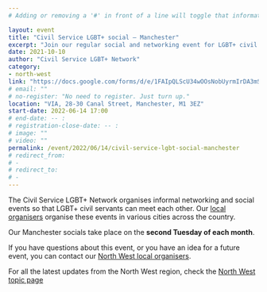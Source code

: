 ```yaml
---
# Adding or removing a '#' in front of a line will toggle that information off and on from being processed. 

layout: event
title: "Civil Service LGBT+ social – Manchester"
excerpt: "Join our regular social and networking event for LGBT+ civil servants based in and around Manchester."
date: 2021-10-10
author: "Civil Service LGBT+ Network"
category: 
- north-west
link: "https://docs.google.com/forms/d/e/1FAIpQLScU34wOOsNobUyrmIrDA3mST3I-HOLTm8zTf-gKqbUimSmReA/viewform?usp=sf_link"
# email: ""
# no-register: "No need to register. Just turn up."
location: "VIA, 28-30 Canal Street, Manchester, M1 3EZ"
start-date: 2022-06-14 17:00
# end-date: -- :
# registration-close-date: -- :
# image: ""
# video: ""
permalink: /event/2022/06/14/civil-service-lgbt-social-manchester
# redirect_from: 
# - 
# redirect_to: 
# - 
---
```


The Civil Service LGBT+ Network organises informal networking and social events so that LGBT+ civil servants can meet each other. Our [local organisers](/team) organise these events in various cities across the country.

Our Manchester socials take place on the **second Tuesday of each month**. 

If you have questions about this event, or you have an idea for a future event, you can contact our [North West local organisers](mailto:northwest@civilservice.lgbt).

For all the latest updates from the North West region, check the [North West topic page](/topic/north-west)
